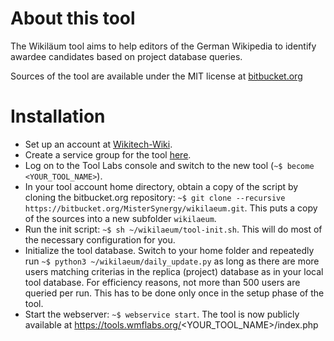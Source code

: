 About this tool
===============
The Wikiläum tool aims to help editors of the German Wikipedia to identify awardee candidates based on project database queries.

Sources of the tool are available under the MIT license at [bitbucket.org](https://bitbucket.org/MisterSynergy/wikilaeum.git)

Installation
============
*   Set up an account at [Wikitech-Wiki](https://wikitech.wikimedia.org).
*   Create a service group for the tool [here](https://wikitech.wikimedia.org/w/index.php?title=Special:NovaServiceGroup&amp;action=addservicegroup&amp;projectname=tools).
*   Log on to the Tool Labs console and switch to the new tool (`~$ become <YOUR_TOOL_NAME>`).
*   In your tool account home directory, obtain a copy of the script by cloning the bitbucket.org repository: `~$ git clone --recursive https://bitbucket.org/MisterSynergy/wikilaeum.git`. This puts a copy of the sources into a new subfolder `wikilaeum`.
*   Run the init script: `~$ sh ~/wikilaeum/tool-init.sh`. This will do most of the necessary configuration for you.
*   Initialize the tool database. Switch to your home folder and repeatedly run `~$ python3 ~/wikilaeum/daily_update.py` as long as there are more users matching criterias in the replica (project) database as in your local tool database. For efficiency reasons, not more than 500 users are queried per run. This has to be done only once in the setup phase of the tool.
*   Start the webserver: `~$ webservice start`. The tool is now publicly available at https://tools.wmflabs.org/<YOUR_TOOL_NAME>/index.php